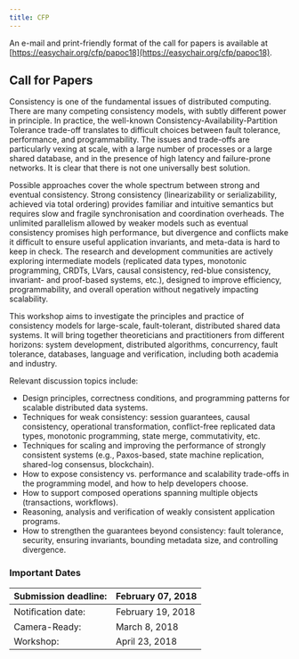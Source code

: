 ```yaml
---
title: CFP
---
```


An e-mail and print-friendly format of the call for papers is available at [https://easychair.org/cfp/papoc18](https://easychair.org/cfp/papoc18).  

## Call for Papers

Consistency is one of the fundamental issues of distributed computing.
There are many competing consistency models, with subtly different power
in principle.
In practice, the well-known Consistency-Availability-Partition
Tolerance trade-off translates to difficult choices between fault
tolerance, performance, and programmability.
The issues and trade-offs are particularly vexing at scale, with a large number of
processes or a large shared database, and in the presence of high
latency and failure-prone networks.
It is clear that there is not one universally best solution.

Possible approaches cover the whole spectrum between strong and eventual
consistency.
Strong consistency (linearizability or serializability, achieved via total ordering) provides familiar and intuitive semantics but requires slow and fragile synchronisation and coordination overheads.
The unlimited parallelism allowed by weaker models such as eventual consistency promises high performance, but divergence and conflicts make it difficult to ensure useful application invariants, and meta-data is hard to keep in check.
The research and development communities are actively exploring intermediate models (replicated data types, monotonic programming, CRDTs, LVars, causal consistency, red-blue consistency, invariant- and proof-based systems, etc.), designed to improve efficiency, programmability, and overall operation without negatively impacting scalability.

This workshop aims to investigate the principles and practice of consistency models for large-scale, fault-tolerant, distributed shared data systems. It will bring together theoreticians and practitioners from different horizons: system development, distributed algorithms, concurrency, fault tolerance, databases, language and verification, including both academia and industry.

Relevant discussion topics include:
 * Design principles, correctness conditions, and programming patterns for scalable distributed data systems.
 * Techniques for weak consistency: session guarantees, causal consistency, operational transformation, conflict-free replicated data types, monotonic programming, state merge, commutativity, etc.
 * Techniques for scaling and improving the performance of strongly consistent systems (e.g., Paxos-based, state machine replication, shared-log consensus, blockchain).
 * How to expose consistency vs. performance and scalability trade-offs in the programming model, and how to help developers choose.
 * How to support composed operations spanning multiple objects (transactions, workflows).
 * Reasoning, analysis and verification of weakly consistent application programs.
 * How to strengthen the guarantees beyond consistency: fault tolerance, security, ensuring invariants, bounding metadata size, and controlling divergence.
 

### Important Dates

|Submission deadline: | February 07, 2018 |
|--------------|--------------------------|
|Notiﬁcation date: | February 19, 2018|
|Camera-Ready: | March 8, 2018|
|Workshop: | April 23, 2018|

